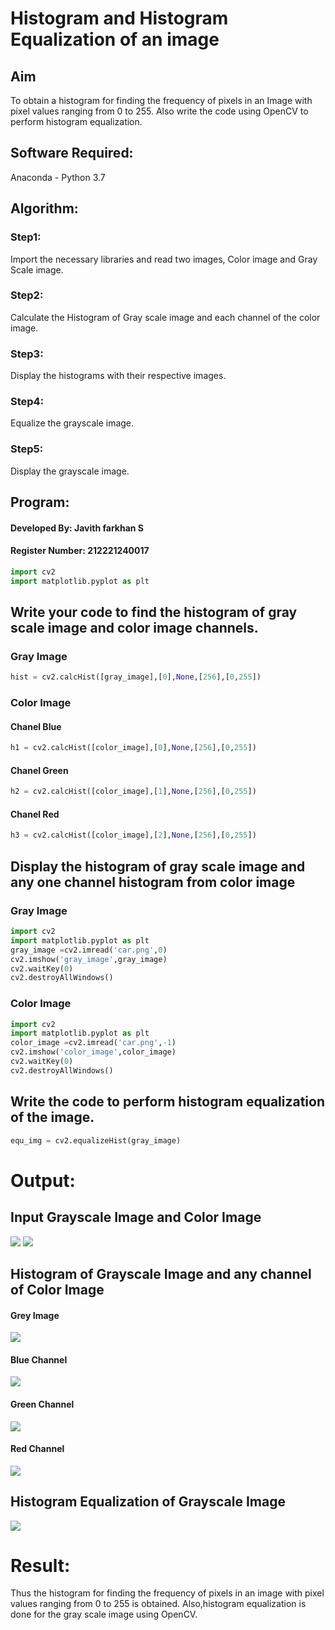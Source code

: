 # Histogram and Histogram Equalization of an image
## Aim
To obtain a histogram for finding the frequency of pixels in an Image with pixel values ranging from 0 to 255. Also write the code using OpenCV to perform histogram equalization.

## Software Required:
Anaconda - Python 3.7

## Algorithm:
### Step1:
Import the necessary libraries and read two images, Color image and Gray Scale image.<br>


### Step2:
Calculate the Histogram of Gray scale image and each channel of the color image.<br>

### Step3:
Display the histograms with their respective images.<br>

### Step4:
Equalize the grayscale image.<br>

### Step5:
Display the grayscale image.<br>

## Program:


#### Developed By: Javith farkhan S
#### Register Number: 212221240017

```python
import cv2
import matplotlib.pyplot as plt
```
## Write your code to find the histogram of gray scale image and color image channels.

### Gray Image
```python
hist = cv2.calcHist([gray_image],[0],None,[256],[0,255])
```
### Color Image 

#### Chanel Blue
```python
h1 = cv2.calcHist([color_image],[0],None,[256],[0,255]) 
```
#### Chanel Green
```python
h2 = cv2.calcHist([color_image],[1],None,[256],[0,255]) 
```
#### Chanel Red
```python
h3 = cv2.calcHist([color_image],[2],None,[256],[0,255]) 
```


## Display the histogram of gray scale image and any one channel histogram from color image


### Gray Image
```python
import cv2
import matplotlib.pyplot as plt
gray_image =cv2.imread('car.png',0)
cv2.imshow('gray_image',gray_image) 
cv2.waitKey(0) 
cv2.destroyAllWindows()
```
### Color Image
```python
import cv2
import matplotlib.pyplot as plt
color_image =cv2.imread('car.png',-1)
cv2.imshow('color_image',color_image) 
cv2.waitKey(0) 
cv2.destroyAllWindows()
```


## Write the code to perform histogram equalization of the image.
```python
equ_img = cv2.equalizeHist(gray_image)
```
# Output:
## Input Grayscale Image and Color Image

![](Gray_image.png)
![](color_image.png)


## Histogram of Grayscale Image and any channel of Color Image
#### Grey Image
![](Grayscale_value.png) <br>
#### Blue Channel
![](Blue_value.png) <br>
#### Green Channel
![](Green_value.png) <br>
#### Red Channel
![](Red_value.png) <br>

## Histogram Equalization of Grayscale Image
![](Equ_Hist.png) <br>


# Result: 
Thus the histogram for finding the frequency of pixels in an image with pixel values ranging from 0 to 255 is obtained. Also,histogram equalization is done for the gray scale image using OpenCV.
